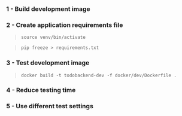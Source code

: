 ### 1 - Build development image


### 2 - Create application requirements file
> `source venv/bin/activate`

>`pip freeze > requirements.txt`

### 3 - Test development image
> `docker build -t todobackend-dev -f docker/dev/Dockerfile .`
### 4 - Reduce testing time

### 5 - Use different test settings
